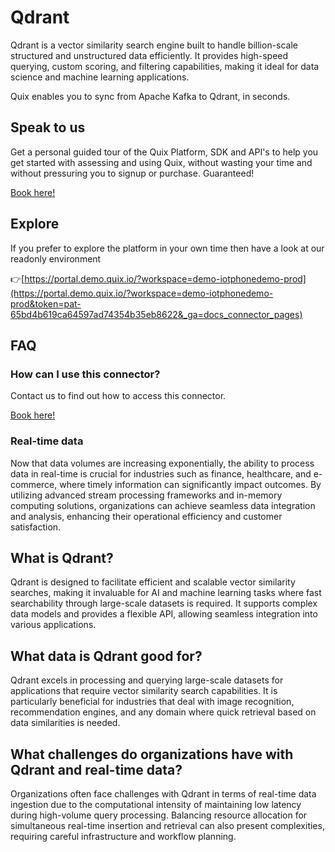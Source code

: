 <!--[tech-name]-->
# Qdrant

<!--[blurb-about-tech]-->
Qdrant is a vector similarity search engine built to handle billion-scale structured and unstructured data efficiently. It provides high-speed querying, custom scoring, and filtering capabilities, making it ideal for data science and machine learning applications.

Quix enables you to sync from Apache Kafka <span id="to_or_from">to</span> <span id="techname">Qdrant</span>, in seconds.

## Speak to us

Get a personal guided tour of the Quix Platform, SDK and API's to help you get started with assessing and using Quix, without wasting your time and without pressuring you to signup or purchase. Guaranteed!

[Book here!](https://quix.io/book-a-demo)


## Explore

If you prefer to explore the platform in your own time then have a look at our readonly environment

👉[https://portal.demo.quix.io/?workspace=demo-iotphonedemo-prod](https://portal.demo.quix.io/?workspace=demo-iotphonedemo-prod&token=pat-65bd4b619ca64597ad74354b35eb8622&_ga=docs_connector_pages)


## FAQ 

### How can I use this connector?

Contact us to find out how to access this connector.

[Book here!](https://quix.io/book-a-demo)

### Real-time data

Now that data volumes are increasing exponentially, the ability to process data in real-time is crucial for industries such as finance, healthcare, and e-commerce, where timely information can significantly impact outcomes. By utilizing advanced stream processing frameworks and in-memory computing solutions, organizations can achieve seamless data integration and analysis, enhancing their operational efficiency and customer satisfaction.

## What is <span id="techname">Qdrant</span>?

<!--[tech-seo-text]-->
Qdrant is designed to facilitate efficient and scalable vector similarity searches, making it invaluable for AI and machine learning tasks where fast searchability through large-scale datasets is required. It supports complex data models and provides a flexible API, allowing seamless integration into various applications.

## What data is <span id="techname">Qdrant</span> good for?

<!--[tech-data-seo-text]-->
Qdrant excels in processing and querying large-scale datasets for applications that require vector similarity search capabilities. It is particularly beneficial for industries that deal with image recognition, recommendation engines, and any domain where quick retrieval based on data similarities is needed.

## What challenges do organizations have with <span id="techname">Qdrant</span> and real-time data?

<!--[tech-challenges-seo-text]-->
Organizations often face challenges with Qdrant in terms of real-time data ingestion due to the computational intensity of maintaining low latency during high-volume query processing. Balancing resource allocation for simultaneous real-time insertion and retrieval can also present complexities, requiring careful infrastructure and workflow planning.